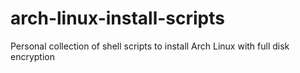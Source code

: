 # arch-linux-install-scripts
Personal collection of shell scripts to install Arch Linux with full disk encryption
